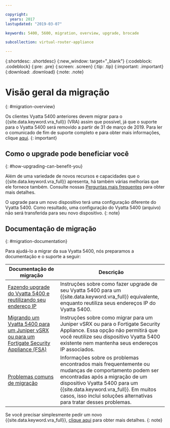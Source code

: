 ```yaml
---

copyright:
  years: 2017
lastupdated: "2019-03-07"

keywords: 5400, 5600, migration, overview, upgrade, brocade

subcollection: virtual-router-appliance

---
```


{:shortdesc: .shortdesc}
{:new_window: target="_blank"}
{:codeblock: .codeblock}
{:pre: .pre}
{:screen: .screen}
{:tip: .tip}
{:important: .important}
{:download: .download}
{:note: .note}

# Visão geral da migração
{: #migration-overview}

Os clientes Vyatta 5400 anteriores devem migrar para o {{site.data.keyword.vra_full}} (VRA) assim que possível, já que o suporte para o Vyatta 5400 será removido a partir de 31 de março de 2019. Para ler o comunicado de fim de suporte completo e para obter mais informações, clique [aqui](/docs/infrastructure/virtual-router-appliance?topic=virtual-router-appliance-vyatta-5400-end-of-support-announcement).
{: important}

## Como o upgrade pode beneficiar você
{: #how-upgrading-can-benefit-you}

Além de uma variedade de novos recursos e capacidades que o {{site.data.keyword.vra_full}} apresenta, há também várias melhorias que ele fornece também. Consulte nossas [Perguntas mais frequentes](/docs/infrastructure/virtual-router-appliance?topic=virtual-router-appliance-faqs-for-ibm-virtual-router-appliance#what-improvements-does-the-virtual-router-appliance-vyatta-5600-have-over-the-vyatta-5400-) para obter mais detalhes.

O upgrade para um novo dispositivo terá uma configuração diferente do Vyatta 5400. Como resultado, uma configuração do Vyatta 5400 (arquivo) não será transferida para seu novo dispositivo.
{: note}

## Documentação de migração
{: #migration-documentation}

Para ajudá-lo a migrar da sua Vyatta 5400, nós preparamos a documentação e o suporte a seguir:

| Documentação de migração | Descrição |
| ------------- | ------------- |
| [Fazendo upgrade do Vyatta 5400 e reutilizando seu endereço IP](/docs/infrastructure/virtual-router-appliance?topic=virtual-router-appliance-upgrading-the-vyatta-5400-and-reusing-its-ip-addresses) | Instruções sobre como fazer upgrade de seu Vyatta 5400 para um {{site.data.keyword.vra_full}} equivalente, enquanto reutiliza seus endereços IP do Vyatta 5400. |
| [Migrando um Vyatta 5400 para um Juniper vSRX ou para um Fortigate Security Appliance (FSA)](/docs/infrastructure/virtual-router-appliance?topic=virtual-router-appliance-migrating-a-vyatta-5400-to-a-juniper-vsrx-or-fortigate-security-appliance-fsa-10gbps) | Instruções sobre como migrar para um Juniper vSRX ou para o Fortigate Security Appliance. Essa opção não permitirá que você reutilize seu dispositivo Vyatta 5400 existente nem mantenha seus endereços IP associados. |
| [Problemas comuns de migração](/docs/infrastructure/virtual-router-appliance?topic=virtual-router-appliance-vyatta-5400-common-migration-issues)  | Informações sobre os problemas encontrados mais frequentemente ou mudanças de comportamento podem ser encontradas após a migração de um dispositivo Vyatta 5400 para um {{site.data.keyword.vra_full}}. Em muitos casos, isso inclui soluções alternativas para tratar desses problemas. |

Se você precisar simplesmente pedir um novo {{site.data.keyword.vra_full}}, [clique aqui](/docs/infrastructure/virtual-router-appliance?topic=virtual-router-appliance-getting-started) para obter mais detalhes.
{: note}
